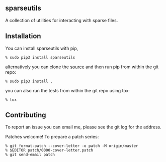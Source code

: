 sparseutils
-----------

A collection of utilities for interacting with sparse files.

Installation
------------

You can install sparseutils with pip,

    % sudo pip3 install sparseutils

alternatively you can clone the [source]
and then run pip from within the git repo:

    % sudo pip3 install .

you can also run the tests from within the git repo using tox:

    % tox

Contributing
------------

To report an issue you can email me, please see the git log for the address.

Patches welcome! To prepare a patch series:

    % git format-patch --cover-letter -o patch -M origin/master
    % $EDITOR patch/0000-cover-letter.patch
    % git send-email patch

[source]: http://git.gitano.org.uk/personal/richardipsum/sparseutils.git
